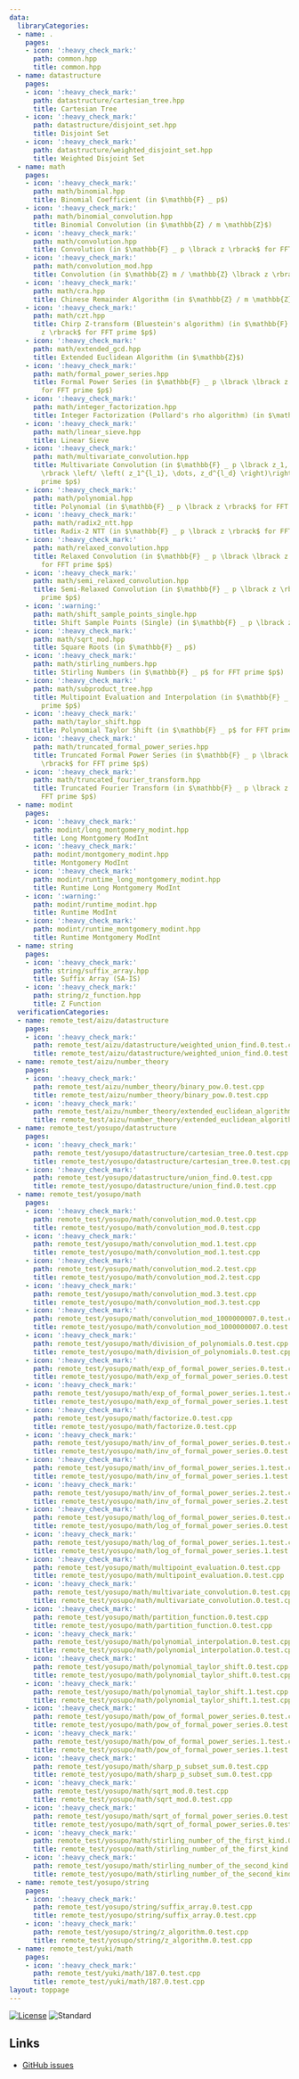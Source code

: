 ```yaml
---
data:
  libraryCategories:
  - name: .
    pages:
    - icon: ':heavy_check_mark:'
      path: common.hpp
      title: common.hpp
  - name: datastructure
    pages:
    - icon: ':heavy_check_mark:'
      path: datastructure/cartesian_tree.hpp
      title: Cartesian Tree
    - icon: ':heavy_check_mark:'
      path: datastructure/disjoint_set.hpp
      title: Disjoint Set
    - icon: ':heavy_check_mark:'
      path: datastructure/weighted_disjoint_set.hpp
      title: Weighted Disjoint Set
  - name: math
    pages:
    - icon: ':heavy_check_mark:'
      path: math/binomial.hpp
      title: Binomial Coefficient (in $\mathbb{F} _ p$)
    - icon: ':heavy_check_mark:'
      path: math/binomial_convolution.hpp
      title: Binomial Convolution (in $\mathbb{Z} / m \mathbb{Z}$)
    - icon: ':heavy_check_mark:'
      path: math/convolution.hpp
      title: Convolution (in $\mathbb{F} _ p \lbrack z \rbrack$ for FFT prime $p$)
    - icon: ':heavy_check_mark:'
      path: math/convolution_mod.hpp
      title: Convolution (in $\mathbb{Z} m / \mathbb{Z} \lbrack z \rbrack$)
    - icon: ':heavy_check_mark:'
      path: math/cra.hpp
      title: Chinese Remainder Algorithm (in $\mathbb{Z} / m \mathbb{Z}$)
    - icon: ':heavy_check_mark:'
      path: math/czt.hpp
      title: Chirp Z-transform (Bluestein's algorithm) (in $\mathbb{F} _ p \lbrack
        z \rbrack$ for FFT prime $p$)
    - icon: ':heavy_check_mark:'
      path: math/extended_gcd.hpp
      title: Extended Euclidean Algorithm (in $\mathbb{Z}$)
    - icon: ':heavy_check_mark:'
      path: math/formal_power_series.hpp
      title: Formal Power Series (in $\mathbb{F} _ p \lbrack \lbrack z \rbrack \rbrack$
        for FFT prime $p$)
    - icon: ':heavy_check_mark:'
      path: math/integer_factorization.hpp
      title: Integer Factorization (Pollard's rho algorithm) (in $\mathbb{Z}$)
    - icon: ':heavy_check_mark:'
      path: math/linear_sieve.hpp
      title: Linear Sieve
    - icon: ':heavy_check_mark:'
      path: math/multivariate_convolution.hpp
      title: Multivariate Convolution (in $\mathbb{F} _ p \lbrack z_1, \dots, z_d
        \rbrack \left/ \left( z_1^{l_1}, \dots, z_d^{l_d} \right)\right.$ for FFT
        prime $p$)
    - icon: ':heavy_check_mark:'
      path: math/polynomial.hpp
      title: Polynomial (in $\mathbb{F} _ p \lbrack z \rbrack$ for FFT prime $p$)
    - icon: ':heavy_check_mark:'
      path: math/radix2_ntt.hpp
      title: Radix-2 NTT (in $\mathbb{F} _ p \lbrack z \rbrack$ for FFT prime $p$)
    - icon: ':heavy_check_mark:'
      path: math/relaxed_convolution.hpp
      title: Relaxed Convolution (in $\mathbb{F} _ p \lbrack \lbrack z \rbrack \rbrack$
        for FFT prime $p$)
    - icon: ':heavy_check_mark:'
      path: math/semi_relaxed_convolution.hpp
      title: Semi-Relaxed Convolution (in $\mathbb{F} _ p \lbrack z \rbrack$ for FFT
        prime $p$)
    - icon: ':warning:'
      path: math/shift_sample_points_single.hpp
      title: Shift Sample Points (Single) (in $\mathbb{F} _ p \lbrack z \rbrack$)
    - icon: ':heavy_check_mark:'
      path: math/sqrt_mod.hpp
      title: Square Roots (in $\mathbb{F} _ p$)
    - icon: ':heavy_check_mark:'
      path: math/stirling_numbers.hpp
      title: Stirling Numbers (in $\mathbb{F} _ p$ for FFT prime $p$)
    - icon: ':heavy_check_mark:'
      path: math/subproduct_tree.hpp
      title: Multipoint Evaluation and Interpolation (in $\mathbb{F} _ p$ for FFT
        prime $p$)
    - icon: ':heavy_check_mark:'
      path: math/taylor_shift.hpp
      title: Polynomial Taylor Shift (in $\mathbb{F} _ p$ for FFT prime $p$)
    - icon: ':heavy_check_mark:'
      path: math/truncated_formal_power_series.hpp
      title: Truncated Formal Power Series (in $\mathbb{F} _ p \lbrack \lbrack z \rbrack
        \rbrack$ for FFT prime $p$)
    - icon: ':heavy_check_mark:'
      path: math/truncated_fourier_transform.hpp
      title: Truncated Fourier Transform (in $\mathbb{F} _ p \lbrack z \rbrack$ for
        FFT prime $p$)
  - name: modint
    pages:
    - icon: ':heavy_check_mark:'
      path: modint/long_montgomery_modint.hpp
      title: Long Montgomery ModInt
    - icon: ':heavy_check_mark:'
      path: modint/montgomery_modint.hpp
      title: Montgomery ModInt
    - icon: ':heavy_check_mark:'
      path: modint/runtime_long_montgomery_modint.hpp
      title: Runtime Long Montgomery ModInt
    - icon: ':warning:'
      path: modint/runtime_modint.hpp
      title: Runtime ModInt
    - icon: ':heavy_check_mark:'
      path: modint/runtime_montgomery_modint.hpp
      title: Runtime Montgomery ModInt
  - name: string
    pages:
    - icon: ':heavy_check_mark:'
      path: string/suffix_array.hpp
      title: Suffix Array (SA-IS)
    - icon: ':heavy_check_mark:'
      path: string/z_function.hpp
      title: Z Function
  verificationCategories:
  - name: remote_test/aizu/datastructure
    pages:
    - icon: ':heavy_check_mark:'
      path: remote_test/aizu/datastructure/weighted_union_find.0.test.cpp
      title: remote_test/aizu/datastructure/weighted_union_find.0.test.cpp
  - name: remote_test/aizu/number_theory
    pages:
    - icon: ':heavy_check_mark:'
      path: remote_test/aizu/number_theory/binary_pow.0.test.cpp
      title: remote_test/aizu/number_theory/binary_pow.0.test.cpp
    - icon: ':heavy_check_mark:'
      path: remote_test/aizu/number_theory/extended_euclidean_algorithm.0.test.cpp
      title: remote_test/aizu/number_theory/extended_euclidean_algorithm.0.test.cpp
  - name: remote_test/yosupo/datastructure
    pages:
    - icon: ':heavy_check_mark:'
      path: remote_test/yosupo/datastructure/cartesian_tree.0.test.cpp
      title: remote_test/yosupo/datastructure/cartesian_tree.0.test.cpp
    - icon: ':heavy_check_mark:'
      path: remote_test/yosupo/datastructure/union_find.0.test.cpp
      title: remote_test/yosupo/datastructure/union_find.0.test.cpp
  - name: remote_test/yosupo/math
    pages:
    - icon: ':heavy_check_mark:'
      path: remote_test/yosupo/math/convolution_mod.0.test.cpp
      title: remote_test/yosupo/math/convolution_mod.0.test.cpp
    - icon: ':heavy_check_mark:'
      path: remote_test/yosupo/math/convolution_mod.1.test.cpp
      title: remote_test/yosupo/math/convolution_mod.1.test.cpp
    - icon: ':heavy_check_mark:'
      path: remote_test/yosupo/math/convolution_mod.2.test.cpp
      title: remote_test/yosupo/math/convolution_mod.2.test.cpp
    - icon: ':heavy_check_mark:'
      path: remote_test/yosupo/math/convolution_mod.3.test.cpp
      title: remote_test/yosupo/math/convolution_mod.3.test.cpp
    - icon: ':heavy_check_mark:'
      path: remote_test/yosupo/math/convolution_mod_1000000007.0.test.cpp
      title: remote_test/yosupo/math/convolution_mod_1000000007.0.test.cpp
    - icon: ':heavy_check_mark:'
      path: remote_test/yosupo/math/division_of_polynomials.0.test.cpp
      title: remote_test/yosupo/math/division_of_polynomials.0.test.cpp
    - icon: ':heavy_check_mark:'
      path: remote_test/yosupo/math/exp_of_formal_power_series.0.test.cpp
      title: remote_test/yosupo/math/exp_of_formal_power_series.0.test.cpp
    - icon: ':heavy_check_mark:'
      path: remote_test/yosupo/math/exp_of_formal_power_series.1.test.cpp
      title: remote_test/yosupo/math/exp_of_formal_power_series.1.test.cpp
    - icon: ':heavy_check_mark:'
      path: remote_test/yosupo/math/factorize.0.test.cpp
      title: remote_test/yosupo/math/factorize.0.test.cpp
    - icon: ':heavy_check_mark:'
      path: remote_test/yosupo/math/inv_of_formal_power_series.0.test.cpp
      title: remote_test/yosupo/math/inv_of_formal_power_series.0.test.cpp
    - icon: ':heavy_check_mark:'
      path: remote_test/yosupo/math/inv_of_formal_power_series.1.test.cpp
      title: remote_test/yosupo/math/inv_of_formal_power_series.1.test.cpp
    - icon: ':heavy_check_mark:'
      path: remote_test/yosupo/math/inv_of_formal_power_series.2.test.cpp
      title: remote_test/yosupo/math/inv_of_formal_power_series.2.test.cpp
    - icon: ':heavy_check_mark:'
      path: remote_test/yosupo/math/log_of_formal_power_series.0.test.cpp
      title: remote_test/yosupo/math/log_of_formal_power_series.0.test.cpp
    - icon: ':heavy_check_mark:'
      path: remote_test/yosupo/math/log_of_formal_power_series.1.test.cpp
      title: remote_test/yosupo/math/log_of_formal_power_series.1.test.cpp
    - icon: ':heavy_check_mark:'
      path: remote_test/yosupo/math/multipoint_evaluation.0.test.cpp
      title: remote_test/yosupo/math/multipoint_evaluation.0.test.cpp
    - icon: ':heavy_check_mark:'
      path: remote_test/yosupo/math/multivariate_convolution.0.test.cpp
      title: remote_test/yosupo/math/multivariate_convolution.0.test.cpp
    - icon: ':heavy_check_mark:'
      path: remote_test/yosupo/math/partition_function.0.test.cpp
      title: remote_test/yosupo/math/partition_function.0.test.cpp
    - icon: ':heavy_check_mark:'
      path: remote_test/yosupo/math/polynomial_interpolation.0.test.cpp
      title: remote_test/yosupo/math/polynomial_interpolation.0.test.cpp
    - icon: ':heavy_check_mark:'
      path: remote_test/yosupo/math/polynomial_taylor_shift.0.test.cpp
      title: remote_test/yosupo/math/polynomial_taylor_shift.0.test.cpp
    - icon: ':heavy_check_mark:'
      path: remote_test/yosupo/math/polynomial_taylor_shift.1.test.cpp
      title: remote_test/yosupo/math/polynomial_taylor_shift.1.test.cpp
    - icon: ':heavy_check_mark:'
      path: remote_test/yosupo/math/pow_of_formal_power_series.0.test.cpp
      title: remote_test/yosupo/math/pow_of_formal_power_series.0.test.cpp
    - icon: ':heavy_check_mark:'
      path: remote_test/yosupo/math/pow_of_formal_power_series.1.test.cpp
      title: remote_test/yosupo/math/pow_of_formal_power_series.1.test.cpp
    - icon: ':heavy_check_mark:'
      path: remote_test/yosupo/math/sharp_p_subset_sum.0.test.cpp
      title: remote_test/yosupo/math/sharp_p_subset_sum.0.test.cpp
    - icon: ':heavy_check_mark:'
      path: remote_test/yosupo/math/sqrt_mod.0.test.cpp
      title: remote_test/yosupo/math/sqrt_mod.0.test.cpp
    - icon: ':heavy_check_mark:'
      path: remote_test/yosupo/math/sqrt_of_formal_power_series.0.test.cpp
      title: remote_test/yosupo/math/sqrt_of_formal_power_series.0.test.cpp
    - icon: ':heavy_check_mark:'
      path: remote_test/yosupo/math/stirling_number_of_the_first_kind.0.test.cpp
      title: remote_test/yosupo/math/stirling_number_of_the_first_kind.0.test.cpp
    - icon: ':heavy_check_mark:'
      path: remote_test/yosupo/math/stirling_number_of_the_second_kind.0.test.cpp
      title: remote_test/yosupo/math/stirling_number_of_the_second_kind.0.test.cpp
  - name: remote_test/yosupo/string
    pages:
    - icon: ':heavy_check_mark:'
      path: remote_test/yosupo/string/suffix_array.0.test.cpp
      title: remote_test/yosupo/string/suffix_array.0.test.cpp
    - icon: ':heavy_check_mark:'
      path: remote_test/yosupo/string/z_algorithm.0.test.cpp
      title: remote_test/yosupo/string/z_algorithm.0.test.cpp
  - name: remote_test/yuki/math
    pages:
    - icon: ':heavy_check_mark:'
      path: remote_test/yuki/math/187.0.test.cpp
      title: remote_test/yuki/math/187.0.test.cpp
layout: toppage
---
```

[![License](https://img.shields.io/github/license/hly1204/library)](https://github.com/hly1204/library/blob/master/LICENSE) ![Standard](https://img.shields.io/badge/C%2B%2B-17-green)

## Links

- [GitHub issues](https://github.com/hly1204/library/issues)